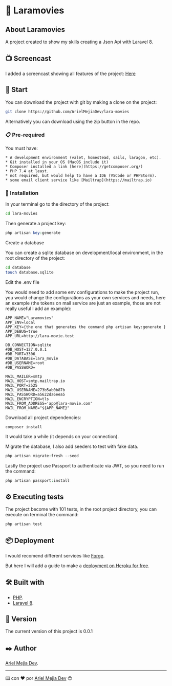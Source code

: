 # 🍿 Laramovies

## About Laramovies

A project created to show my skills creating a Json Api with Laravel 8.

## 📺 Screencast

I added a screencast showing all features of the project: <a href="https://www.loom.com/share/5904eecdd4d6418f9f88bb922caa60a8" target="_blank">Here</a>

## 🚀 Start

You can download the project with git by making a clone on the project:

```bash
git clone https://github.com/ArielMejiaDev/lara-movies
```

Alternatively you can download using the zip button in the repo.

### 📋 Pre-required

You must have:

    * A development environment (valet, homestead, sails, laragon, etc).
    * Git installed in your OS (MacOS include it)
    * Composer installed a link [here](https://getcomposer.org/)
    * PHP 7.4 at least.
    * not required, but would help to have a IDE (VSCode or PHPStorm).
    * some email client service like [Mailtrap](https://mailtrap.io)
    
### 🔧 Installation 

In your terminal go to the directory of the project:

```bash
cd lara-movies
```

Then generate a project key:

```php
php artisan key:generate
```

Create a database

You can create a sqlite database on development/local environment, in the root directory of the project:

```bash
cd database
touch database.sqlite
```

Edit the .env file

You would need to add some env configurations to make the project run, you would change the configurations as your own services and needs, here an example (the tokens on mail service are just an example, those are not really useful I add an example):

```env
APP_NAME="Laramovies"
APP_ENV=local
APP_KEY={the one that generates the command php artisan key:generate }
APP_DEBUG=true
APP_URL=http://lara-movie.test

DB_CONNECTION=sqlite
#DB_HOST=127.0.0.1
#DB_PORT=3306
#DB_DATABASE=lara_movie
#DB_USERNAME=root
#DB_PASSWORD=

MAIL_MAILER=smtp
MAIL_HOST=smtp.mailtrap.io
MAIL_PORT=2525
MAIL_USERNAME=273b5ab0b87b
MAIL_PASSWORD=a5622da6eea5
MAIL_ENCRYPTION=tls
MAIL_FROM_ADDRESS='app@lara-movie.com'
MAIL_FROM_NAME="${APP_NAME}"
```

Download all project dependencies:

```php
composer install
```

It would take a while (it depends on your connection).

Migrate the database, I also add seeders to test with fake data.

```php
php artisan migrate:fresh --seed
```

Lastly the project use Passport to authenticate via JWT, so you need to run the command:

```php
php artisan passport:install
```

## ⚙️ Executing tests 

The project become with 101 tests, in the root project directory, you can execute on terminal the command:

```php
php artisan test
```

## 📦 Deployment 

I would recomend different services like [Forge](https://forge.laravel.com).

But here I will add a guide to make a [deployment on Heroku for free](https://devcenter.heroku.com/articles/getting-started-with-laravel).

## 🛠️ Built with 

* [PHP](https://www.php.net/).
* [Laravel 8](https://laravel.com).


## 📌 Version 

The current version of this project is 0.0.1

## ✒️ Author 

[Ariel Mejia Dev](https://github.com/ArielMejiaDev).

---
⌨️ con ❤️ por [Ariel Mejia Dev](https://github.com/ArielMejiaDev) 😊
